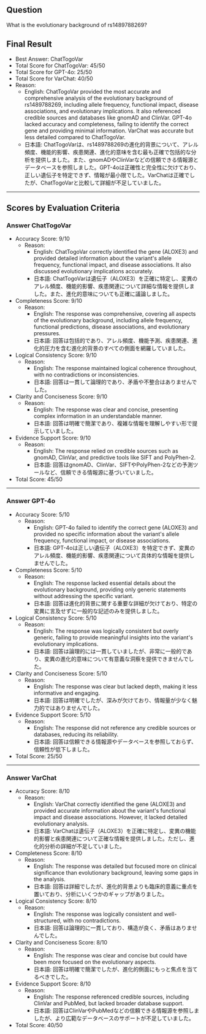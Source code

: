 ## Question

What is the evolutionary background of rs1489788269?

## Final Result

- Best Answer: ChatTogoVar
- Total Score for ChatTogoVar: 45/50
- Total Score for GPT-4o: 25/50
- Total Score for VarChat: 40/50
- Reason:
  - English: ChatTogoVar provided the most accurate and comprehensive analysis of the evolutionary background of rs1489788269, including allele frequency, functional impact, disease associations, and evolutionary implications. It also referenced credible sources and databases like gnomAD and ClinVar. GPT-4o lacked accuracy and completeness, failing to identify the correct gene and providing minimal information. VarChat was accurate but less detailed compared to ChatTogoVar.
  - 日本語: ChatTogoVarは、rs1489788269の進化的背景について、アレル頻度、機能的影響、疾患関連、進化的意味を含む最も正確で包括的な分析を提供しました。また、gnomADやClinVarなどの信頼できる情報源とデータベースを参照しました。GPT-4oは正確性と完全性に欠けており、正しい遺伝子を特定できず、情報が最小限でした。VarChatは正確でしたが、ChatTogoVarと比較して詳細が不足していました。

---

## Scores by Evaluation Criteria

### Answer ChatTogoVar
- Accuracy Score: 9/10
  - Reason: 
    - English: ChatTogoVar correctly identified the gene (ALOXE3) and provided detailed information about the variant's allele frequency, functional impact, and disease associations. It also discussed evolutionary implications accurately.
    - 日本語: ChatTogoVarは遺伝子（ALOXE3）を正確に特定し、変異のアレル頻度、機能的影響、疾患関連について詳細な情報を提供しました。また、進化的意味についても正確に議論しました。
- Completeness Score: 9/10
  - Reason: 
    - English: The response was comprehensive, covering all aspects of the evolutionary background, including allele frequency, functional predictions, disease associations, and evolutionary pressures.
    - 日本語: 回答は包括的であり、アレル頻度、機能予測、疾患関連、進化的圧力を含む進化的背景のすべての側面を網羅していました。
- Logical Consistency Score: 9/10
  - Reason: 
    - English: The response maintained logical coherence throughout, with no contradictions or inconsistencies.
    - 日本語: 回答は一貫して論理的であり、矛盾や不整合はありませんでした。
- Clarity and Conciseness Score: 9/10
  - Reason: 
    - English: The response was clear and concise, presenting complex information in an understandable manner.
    - 日本語: 回答は明確で簡潔であり、複雑な情報を理解しやすい形で提示していました。
- Evidence Support Score: 9/10
  - Reason: 
    - English: The response relied on credible sources such as gnomAD, ClinVar, and predictive tools like SIFT and PolyPhen-2.
    - 日本語: 回答はgnomAD、ClinVar、SIFTやPolyPhen-2などの予測ツールなど、信頼できる情報源に基づいていました。
- Total Score: 45/50

---

### Answer GPT-4o
- Accuracy Score: 5/10
  - Reason: 
    - English: GPT-4o failed to identify the correct gene (ALOXE3) and provided no specific information about the variant's allele frequency, functional impact, or disease associations.
    - 日本語: GPT-4oは正しい遺伝子（ALOXE3）を特定できず、変異のアレル頻度、機能的影響、疾患関連について具体的な情報を提供しませんでした。
- Completeness Score: 5/10
  - Reason: 
    - English: The response lacked essential details about the evolutionary background, providing only generic statements without addressing the specific variant.
    - 日本語: 回答は進化的背景に関する重要な詳細が欠けており、特定の変異に言及せずに一般的な記述のみを提供しました。
- Logical Consistency Score: 5/10
  - Reason: 
    - English: The response was logically consistent but overly generic, failing to provide meaningful insights into the variant's evolutionary implications.
    - 日本語: 回答は論理的には一貫していましたが、非常に一般的であり、変異の進化的意味について有意義な洞察を提供できませんでした。
- Clarity and Conciseness Score: 5/10
  - Reason: 
    - English: The response was clear but lacked depth, making it less informative and engaging.
    - 日本語: 回答は明確でしたが、深みが欠けており、情報量が少なく魅力的ではありませんでした。
- Evidence Support Score: 5/10
  - Reason: 
    - English: The response did not reference any credible sources or databases, reducing its reliability.
    - 日本語: 回答は信頼できる情報源やデータベースを参照しておらず、信頼性が低下しました。
- Total Score: 25/50

---

### Answer VarChat
- Accuracy Score: 8/10
  - Reason: 
    - English: VarChat correctly identified the gene (ALOXE3) and provided accurate information about the variant's functional impact and disease associations. However, it lacked detailed evolutionary analysis.
    - 日本語: VarChatは遺伝子（ALOXE3）を正確に特定し、変異の機能的影響と疾患関連について正確な情報を提供しました。ただし、進化的分析の詳細が不足していました。
- Completeness Score: 8/10
  - Reason: 
    - English: The response was detailed but focused more on clinical significance than evolutionary background, leaving some gaps in the analysis.
    - 日本語: 回答は詳細でしたが、進化的背景よりも臨床的意義に重点を置いており、分析にいくつかのギャップがありました。
- Logical Consistency Score: 8/10
  - Reason: 
    - English: The response was logically consistent and well-structured, with no contradictions.
    - 日本語: 回答は論理的に一貫しており、構造が良く、矛盾はありませんでした。
- Clarity and Conciseness Score: 8/10
  - Reason: 
    - English: The response was clear and concise but could have been more focused on the evolutionary aspects.
    - 日本語: 回答は明確で簡潔でしたが、進化的側面にもっと焦点を当てるべきでした。
- Evidence Support Score: 8/10
  - Reason: 
    - English: The response referenced credible sources, including ClinVar and PubMed, but lacked broader database support.
    - 日本語: 回答はClinVarやPubMedなどの信頼できる情報源を参照しましたが、より広範なデータベースのサポートが不足していました。
- Total Score: 40/50